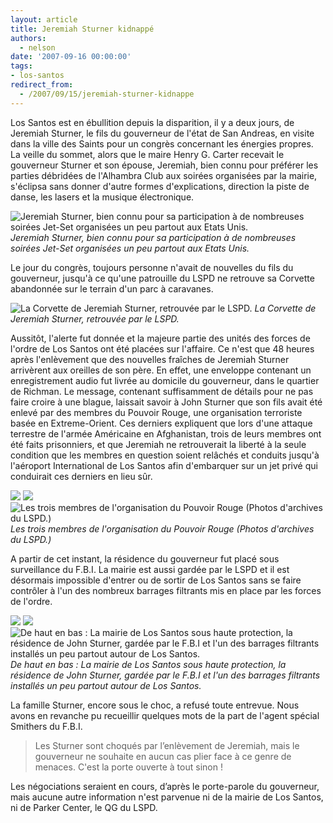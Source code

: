 ```yaml
---
layout: article
title: Jeremiah Sturner kidnappé
authors:
  - nelson
date: '2007-09-16 00:00:00'
tags:
- los-santos
redirect_from:
  - /2007/09/15/jeremiah-sturner-kidnappe
---
```


Los Santos est en ébullition depuis la disparition, il y a deux jours, de Jeremiah Sturner, le fils du gouverneur de l'état de San Andreas, en visite dans la ville des Saints pour un congrès concernant les énergies propres. La veille du sommet, alors que le maire Henry G. Carter recevait le gouverneur Sturner et son épouse, Jeremiah, bien connu pour préférer les parties débridées de l'Alhambra Club aux soirées organisées par la mairie, s'éclipsa sans donner d'autre formes d'explications, direction la piste de danse, les lasers et la musique électronique.

![Jeremiah Sturner, bien connu pour sa participation à de nombreuses soirées Jet-Set organisées un peu partout aux Etats Unis.](/content/images/2005/01/sturnerok.jpg)
_Jeremiah Sturner, bien connu pour sa participation à de nombreuses soirées Jet-Set organisées un peu partout aux Etats Unis._

Le jour du congrès, toujours personne n'avait de nouvelles du fils du gouverneur, jusqu'à ce qu'une patrouille du LSPD ne retrouve sa Corvette abandonnée sur le terrain d'un parc à caravanes.

![La Corvette de Jeremiah Sturner, retrouvée par le LSPD.](/content/images/2005/01/sturnercorvette.jpg)
_La Corvette de Jeremiah Sturner, retrouvée par le LSPD._

Aussitôt, l'alerte fut donnée et la majeure partie des unités des forces de l'ordre de Los Santos ont été placées sur l'affaire. Ce n'est que 48 heures après l'enlèvement que des nouvelles fraîches de Jeremiah Sturner arrivèrent aux oreilles de son père. En effet, une enveloppe contenant un enregistrement audio fut livrée au domicile du gouverneur, dans le quartier de Richman. Le message, contenant suffisamment de détails pour ne pas faire croire à une blague, laissait savoir à John Sturner que son fils avait été enlevé par des membres du Pouvoir Rouge, une organisation terroriste basée en Extreme-Orient. Ces derniers expliquent que lors d'une attaque terrestre de l'armée Américaine en Afghanistan, trois de leurs membres ont été faits prisonniers, et que Jeremiah ne retrouverait la liberté à la seule condition que les membres en question soient relâchés et conduits jusqu'à l'aéroport International de Los Santos afin d'embarquer sur un jet privé qui conduirait ces derniers en lieu sûr.

![](/content/images/2005/01/sturnerterro1.jpg)
![](/content/images/2005/01/sturnerterro2.jpg)
![Les trois membres de l'organisation du Pouvoir Rouge (Photos d'archives du LSPD.)](/content/images/2005/01/sturnerterro3.jpg)
_Les trois membres de l'organisation du Pouvoir Rouge (Photos d'archives du LSPD.)_

A partir de cet instant, la résidence du gouverneur fut placé sous surveillance du F.B.I. La mairie est aussi gardée par le LSPD et il est désormais impossible d'entrer ou de sortir de Los Santos sans se faire contrôler à l'un des nombreux barrages filtrants mis en place par les forces de l'ordre.

![](/content/images/2005/01/sturnermairie.jpg)
![](/content/images/2005/01/sturnerfbi.jpg)
![De haut en bas : La mairie de Los Santos sous haute protection, la résidence de John Sturner, gardée par le F.B.I et l'un des barrages filtrants installés un peu partout autour de Los Santos.](/content/images/2005/01/barragefiltrant.jpg)
_De haut en bas : La mairie de Los Santos sous haute protection, la résidence de John Sturner, gardée par le F.B.I et l'un des barrages filtrants installés un peu partout autour de Los Santos._

La famille Sturner, encore sous le choc, a refusé toute entrevue. Nous avons en revanche pu recueillir quelques mots de la part de l'agent spécial Smithers du F.B.I.

> Les Sturner sont choqués par l’enlèvement de Jeremiah, mais le gouverneur ne souhaite en aucun cas plier face à ce genre de menaces. C'est la porte ouverte à tout sinon !

Les négociations seraient en cours, d’après le porte-parole du gouverneur, mais aucune autre information n'est parvenue ni de la mairie de Los Santos, ni de Parker Center, le QG du LSPD.